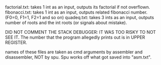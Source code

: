 factorial.txt: takes 1 int as an input, outputs its factorial if not overflown.
fibonacci.txt: takes 1 int as an input, outputs related fibonacci number. (F0=0, F1=1, F2=1 and so on)
quadeq.txt: takes 3 ints as an input, outputs number of roots and the int roots (or signals about mistake).

DID NOT COMMENT THE STACK DEBUGGER: IT WAS TOO RISKY TO NOT SEE IT. The number that the program allegedly prints out is in UPPER REGISTER.

names of these files are taken as cmd arguments by assembler and disassembler, NOT by spu. Spu works off what got saved into "asm.txt".


